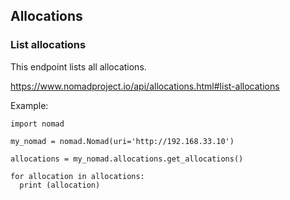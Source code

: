 ## Allocations

### List allocations

This endpoint lists all allocations.

https://www.nomadproject.io/api/allocations.html#list-allocations

Example:

```
import nomad

my_nomad = nomad.Nomad(uri='http://192.168.33.10')

allocations = my_nomad.allocations.get_allocations()

for allocation in allocations:
  print (allocation)
```
